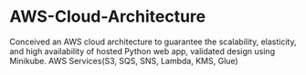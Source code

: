 # AWS-Cloud-Architecture
Conceived an AWS cloud architecture to guarantee the scalability, elasticity, and high availability of hosted Python web app, validated design using Minikube. AWS Services(S3, SQS, SNS, Lambda, KMS, Glue)
